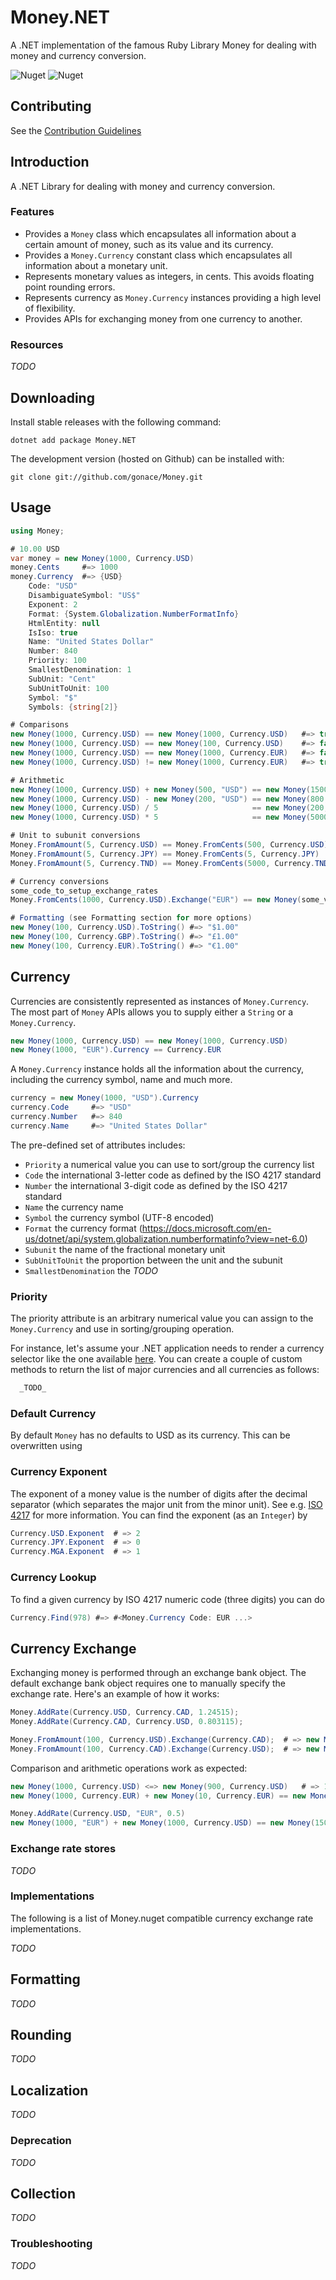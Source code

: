 ﻿# Money.NET
A .NET implementation of the famous Ruby Library Money for dealing with money and currency conversion.

![Nuget](https://img.shields.io/nuget/v/Money.NET)
![Nuget](https://img.shields.io/nuget/dt/Money.NET)

## Contributing
See the [Contribution Guidelines](https://github.com/Money-NET/Money/blob/master/CONTRIBUTING.md)

## Introduction
A .NET Library for dealing with money and currency conversion.

### Features
- Provides a `Money` class which encapsulates all information about a certain amount of money, such as its value and its currency.
- Provides a `Money.Currency` constant class which encapsulates all information about a monetary unit.
- Represents monetary values as integers, in cents. This avoids floating point rounding errors.
- Represents currency as `Money.Currency` instances providing a high level of flexibility.
- Provides APIs for exchanging money from one currency to another.

### Resources
_TODO_

## Downloading
Install stable releases with the following command:

    dotnet add package Money.NET

The development version (hosted on Github) can be installed with:

    git clone git://github.com/gonace/Money.git

## Usage
``` c#
using Money;

# 10.00 USD
var money = new Money(1000, Currency.USD)
money.Cents     #=> 1000
money.Currency  #=> {USD}
    Code: "USD"
    DisambiguateSymbol: "US$"
    Exponent: 2
    Format: {System.Globalization.NumberFormatInfo}
    HtmlEntity: null
    IsIso: true
    Name: "United States Dollar"
    Number: 840
    Priority: 100
    SmallestDenomination: 1
    SubUnit: "Cent"
    SubUnitToUnit: 100
    Symbol: "$"
    Symbols: {string[2]}

# Comparisons
new Money(1000, Currency.USD) == new Money(1000, Currency.USD)   #=> true
new Money(1000, Currency.USD) == new Money(100, Currency.USD)    #=> false
new Money(1000, Currency.USD) == new Money(1000, Currency.EUR)   #=> false
new Money(1000, Currency.USD) != new Money(1000, Currency.EUR)   #=> true

# Arithmetic
new Money(1000, Currency.USD) + new Money(500, "USD") == new Money(1500, Currency.USD)
new Money(1000, Currency.USD) - new Money(200, "USD") == new Money(800, Currency.USD)
new Money(1000, Currency.USD) / 5                     == new Money(200, Currency.USD)
new Money(1000, Currency.USD) * 5                     == new Money(5000, Currency.USD)

# Unit to subunit conversions
Money.FromAmount(5, Currency.USD) == Money.FromCents(500, Currency.USD)  # 5 USD
Money.FromAmount(5, Currency.JPY) == Money.FromCents(5, Currency.JPY)    # 5 JPY
Money.FromAmount(5, Currency.TND) == Money.FromCents(5000, Currency.TND) # 5 TND

# Currency conversions
some_code_to_setup_exchange_rates
Money.FromCents(1000, Currency.USD).Exchange("EUR") == new Money(some_value, "EUR")

# Formatting (see Formatting section for more options)
new Money(100, Currency.USD).ToString() #=> "$1.00"
new Money(100, Currency.GBP).ToString() #=> "£1.00"
new Money(100, Currency.EUR).ToString() #=> "€1.00"
```

## Currency
Currencies are consistently represented as instances of `Money.Currency`.
The most part of `Money` APIs allows you to supply either a `String` or a `Money.Currency`.

``` c#
new Money(1000, Currency.USD) == new Money(1000, Currency.USD)
new Money(1000, "EUR").Currency == Currency.EUR
```

A `Money.Currency` instance holds all the information about the currency,
including the currency symbol, name and much more.

``` c#
currency = new Money(1000, "USD").Currency
currency.Code     #=> "USD"
currency.Number   #=> 840
currency.Name     #=> "United States Dollar"
```

The pre-defined set of attributes includes:

- `Priority` a numerical value you can use to sort/group the currency list
- `Code` the international 3-letter code as defined by the ISO 4217 standard
- `Number` the international 3-digit code as defined by the ISO 4217 standard
- `Name` the currency name
- `Symbol` the currency symbol (UTF-8 encoded)
- `Format` the currency format (https://docs.microsoft.com/en-us/dotnet/api/system.globalization.numberformatinfo?view=net-6.0)
- `Subunit` the name of the fractional monetary unit
- `SubUnitToUnit` the proportion between the unit and the subunit
- `SmallestDenomination` the _TODO_

### Priority
The priority attribute is an arbitrary numerical value you can assign to the
`Money.Currency` and use in sorting/grouping operation.

For instance, let's assume your .NET application needs to render a currency
selector like the one available [here](https://finance.yahoo.com/currency-converter/). 
You can create a couple of custom methods to return the list of major currencies and 
all currencies as follows:

``` c#
  _TODO_
```

### Default Currency
By default `Money` has no defaults to USD as its currency. This can be overwritten
using

### Currency Exponent

The exponent of a money value is the number of digits after the decimal
separator (which separates the major unit from the minor unit). See e.g.
[ISO 4217](https://www.currency-iso.org/en/shared/amendments/iso-4217-amendment.html) for more
information. You can find the exponent (as an `Integer`) by

``` c#
Currency.USD.Exponent  # => 2
Currency.JPY.Exponent  # => 0
Currency.MGA.Exponent  # => 1
```

### Currency Lookup
To find a given currency by ISO 4217 numeric code (three digits) you can do

``` c#
Currency.Find(978) #=> #<Money.Currency Code: EUR ...>
```

## Currency Exchange

Exchanging money is performed through an exchange bank object. The default
exchange bank object requires one to manually specify the exchange rate. Here's
an example of how it works:

``` c#
Money.AddRate(Currency.USD, Currency.CAD, 1.24515);
Money.AddRate(Currency.CAD, Currency.USD, 0.803115);

Money.FromAmount(100, Currency.USD).Exchange(Currency.CAD);  # => new Money(124, Currency.CAD)
Money.FromAmount(100, Currency.CAD).Exchange(Currency.USD);  # => new Money(80, Currency.USD)
```

Comparison and arithmetic operations work as expected:

``` c#
new Money(1000, Currency.USD) <=> new Money(900, Currency.USD)   # => 1; 9.00 USD is smaller
new Money(1000, Currency.EUR) + new Money(10, Currency.EUR) == new Money(1010, Currency.EUR)

Money.AddRate(Currency.USD, "EUR", 0.5)
new Money(1000, "EUR") + new Money(1000, Currency.USD) == new Money(1500, Currency.EUR)
```

### Exchange rate stores
_TODO_

### Implementations
The following is a list of Money.nuget compatible currency exchange rate
implementations.

_TODO_

## Formatting
_TODO_

## Rounding
_TODO_

## Localization
_TODO_

### Deprecation
_TODO_

## Collection
_TODO_

### Troubleshooting
_TODO_

